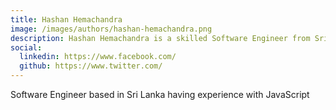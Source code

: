```yaml
---
title: Hashan Hemachandra
image: /images/authors/hashan-hemachandra.png
description: Hashan Hemachandra is a skilled Software Engineer from Sri Lanka, he is proficient in a wide range of technologies based on Javascript and Amazon Web Services.
social:
  linkedin: https://www.facebook.com/
  github: https://www.twitter.com/
---
```


Software Engineer based in Sri Lanka having experience with JavaScript
